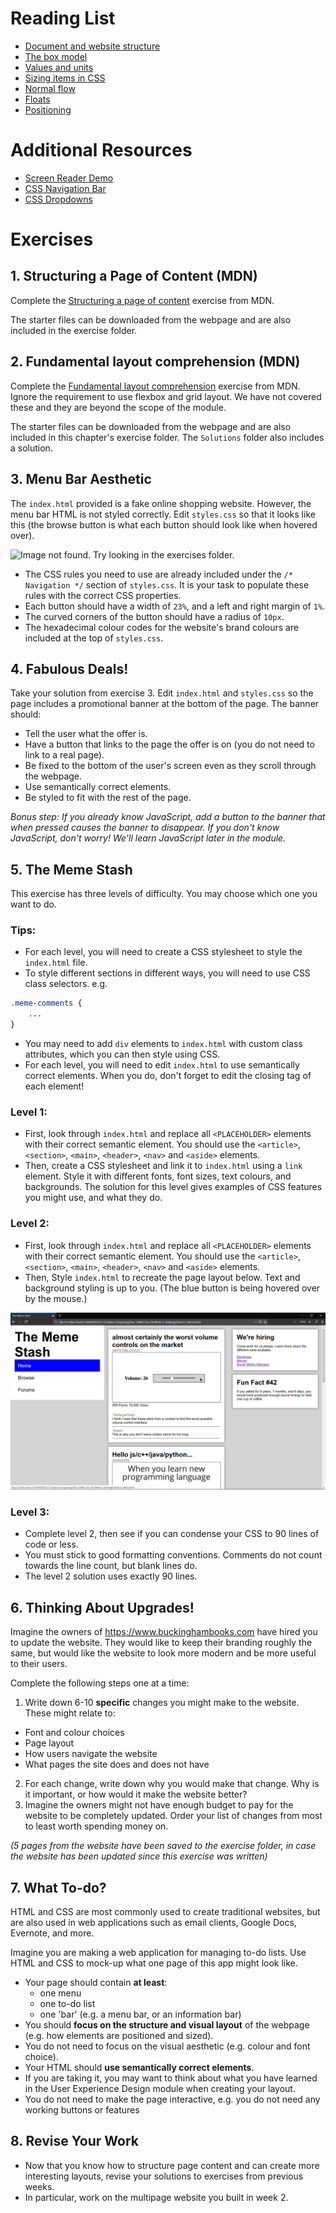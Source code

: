 # Reading List
* [Document and website structure](https://developer.mozilla.org/en-US/docs/Learn/HTML/Introduction_to_HTML/Document_and_website_structure)
* [The box model](https://developer.mozilla.org/en-US/docs/Learn/CSS/Building_blocks/The_box_model)
* [Values and units](https://developer.mozilla.org/en-US/docs/Learn/CSS/Building_blocks/Values_and_units)
* [Sizing items in CSS](https://developer.mozilla.org/en-US/docs/Learn/CSS/Building_blocks/Sizing_items_in_CSS)
* [Normal flow](https://developer.mozilla.org/en-US/docs/Learn/CSS/CSS_layout/Normal_Flow)
* [Floats](https://developer.mozilla.org/en-US/docs/Learn/CSS/CSS_layout/Floats)
* [Positioning](https://developer.mozilla.org/en-US/docs/Learn/CSS/CSS_layout/Positioning)

# Additional Resources
* [Screen Reader Demo](https://youtu.be/q_ATY9gimOM)
* [CSS Navigation Bar](https://www.w3schools.com/css/css_navbar.asp)
* [CSS Dropdowns](https://www.w3schools.com/css/css_dropdowns.asp)

# Exercises

## 1. Structuring a Page of Content (MDN)
Complete the [Structuring a page of content](https://developer.mozilla.org/en-US/docs/Learn/HTML/Introduction_to_HTML/Structuring_a_page_of_content) exercise from MDN.

The starter files can be downloaded from the webpage and are also included in the exercise folder.

## 2. Fundamental layout comprehension (MDN)
Complete the [Fundamental layout comprehension](https://developer.mozilla.org/en-US/docs/Learn/CSS/CSS_layout/Fundamental_Layout_Comprehension) exercise from MDN. Ignore the requirement to use flexbox and grid layout. We have not covered these and they are beyond the scope of the module.

The starter files can be downloaded from the webpage and are also included in this chapter's exercise folder. The `Solutions` folder also includes a solution.

## 3. Menu Bar Aesthetic
The `index.html` provided is a fake online shopping website. However, the menu bar HTML is not styled correctly. Edit `styles.css` so that it looks like this (the browse button is what each button should look like when hovered over).

![Image not found. Try looking in the exercises folder.](<2 Menu Bar Aesthetic/menu-demo-screenshot.png>)

* The CSS rules you need to use are already included under the `/* Navigation */` section of `styles.css`. It is your task to populate these rules with the correct CSS properties.
* Each button should have a width of `23%`, and a left and right margin of `1%`.
* The curved corners of the button should have a radius of `10px`.
* The hexadecimal colour codes for the website's brand colours are included at the top of `styles.css`.

## 4. Fabulous Deals!
Take your solution from exercise 3. Edit `index.html` and `styles.css` so the page includes a promotional banner at the bottom of the page. The banner should:
* Tell the user what the offer is.
* Have a button that links to the page the offer is on (you do not need to link to a real page).
* Be fixed to the bottom of the user's screen even as they scroll through the webpage.
* Use semantically correct elements.
* Be styled to fit with the rest of the page.

*Bonus step: If you already know JavaScript, add a button to the banner that when pressed causes the banner to disappear. If you don't know JavaScript, don't worry! We'll learn JavaScript later in the module.*

## 5. The Meme Stash
This exercise has three levels of difficulty. You may choose which one you want to do.

### Tips:
* For each level, you will need to create a CSS stylesheet to style the `index.html` file.
* To style different sections in different ways, you will need to use CSS class selectors.
e.g.
```css
.meme-comments {
    ...
}
```
* You may need to add `div` elements to `index.html` with custom class attributes, which you can then style using CSS.
* For each level, you will need to edit `index.html` to use semantically correct elements. When you do, don't forget to edit the closing tag of each element!

### Level 1:
* First, look through `index.html` and replace all `<PLACEHOLDER>` elements with their correct semantic element. You should use the `<article>`, `<section>`, `<main>`, `<header>`, `<nav>` and `<aside>` elements.
* Then, create a CSS stylesheet and link it to `index.html` using a `link` element. Style it with different fonts, font sizes, text colours, and backgrounds. The solution for this level gives examples of CSS features you might use, and what they do.

### Level 2:
* First, look through `index.html` and replace all `<PLACEHOLDER>` elements with their correct semantic element. You should use the `<article>`, `<section>`, `<main>`, `<header>`, `<nav>` and `<aside>` elements.
* Then, Style `index.html` to recreate the page layout below. Text and background styling is up to you. (The blue button is being hovered over by the mouse.)

![Image not found. Try looking in the exercises folder.](<5 The Meme Stash/level-2-demo-screenshot.png>)

### Level 3:
* Complete level 2, then see if you can condense your CSS to 90 lines of code or less.
* You must stick to good formatting conventions. Comments do not count towards the line count, but blank lines do.
* The level 2 solution uses exactly 90 lines.

## 6. Thinking About Upgrades!
Imagine the owners of https://www.buckinghambooks.com have hired you to update the website. They would like to keep their branding roughly the same, but would like the website to look more modern and be more useful to their users.

Complete the following steps one at a time:

1. Write down 6-10 **specific** changes you might make to the website. These might relate to:
  * Font and colour choices
  * Page layout
  * How users navigate the website
  * What pages the site does and does not have
2. For each change, write down why you would make that change. Why is it important, or how would it make the website better?
3. Imagine the owners might not have enough budget to pay for the website to be completely updated. Order your list of changes from most to least worth spending money on.

*(5 pages from the website have been saved to the exercise folder, in case the website has been updated since this exercise was written)*

## 7. What To-do?
HTML and CSS are most commonly used to create traditional websites, but are also used in web applications such as email clients, Google Docs, Evernote, and more.

Imagine you are making a web application for managing to-do lists. Use HTML and CSS to mock-up what one page of this app might look like.

* Your page should contain **at least**:
  * one menu
  * one to-do list
  * one 'bar' (e.g. a menu bar, or an information bar)
* You should **focus on the structure and visual layout** of the webpage (e.g. how elements are positioned and sized).
* You do not need to focus on the visual aesthetic (e.g. colour and font choice).
* Your HTML should **use semantically correct elements**.
* If you are taking it, you may want to think about what you have learned in the User Experience Design module when creating your layout.
* You do not need to make the page interactive, e.g. you do not need any working buttons or features

## 8. Revise Your Work
* Now that you know how to structure page content and can create more interesting layouts, revise your solutions to exercises from previous weeks.
* In particular, work on the multipage website you built in week 2.
